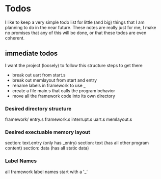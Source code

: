 # Todos
I like to keep a very simple todo list for little (and big) things that I am planning to do in the near future.
These notes are really just for me, I make no promises that any of this will be done, or that these todos are even coherent.

## immediate todos
I want the project (loosely) to follow this structure
steps to get there
- break out uart from start.s
- break out memlayout from start and entry
- rename labels in framework to use _
- create a file main.s that calls the program behavior
- move all the framework code into its own directory

### Desired directory structure
framework/
  entry.s
  framework.s
  interrupt.s
  uart.s
  memlayout.s

### Desired exectuable memory layout
section: text.entry (only has _entry)
section: text       (has all other program content)
section: data       (has all static data)


### Label Names
all framework label names start with a '_'